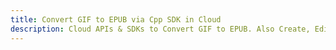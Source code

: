 ---title: Convert GIF to EPUB via Cpp SDK in Clouddescription: Cloud APIs & SDKs to Convert GIF to EPUB. Also Create, Edit & Render Microsoft Word & OpenOffice documents in the Cloud.---